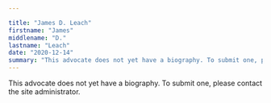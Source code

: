```yaml
---

title: "James D. Leach"
firstname: "James"
middlename: "D."
lastname: "Leach"
date: "2020-12-14"
summary: "This advocate does not yet have a biography. To submit one, please contact the site administrator."
---
```

This advocate does not yet have a biography. To submit one, please contact the site administrator.

